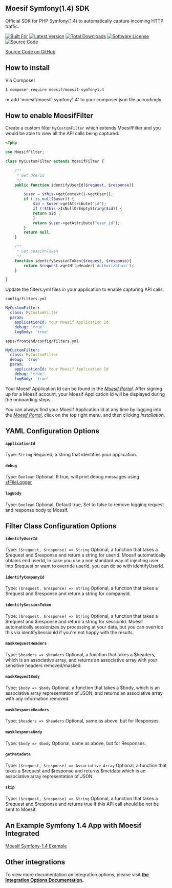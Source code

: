 ## Moesif Symfony(1.4) SDK

Official SDK for PHP Symfony(1.4) to automatically capture incoming HTTP traffic.

[![Built For][ico-built-for]][link-built-for]
[![Latest Version][ico-version]][link-package]
[![Total Downloads][ico-downloads]][link-downloads]
[![Software License][ico-license]][link-license]
[![Source Code][ico-source]][link-source]

[Source Code on GitHub](https://github.com/Moesif/moesif-symfony1.4)

## How to install

Via Composer

```bash
$ composer require moesif/moesif-symfony1.4
```
or add 'moesif/moesif-symfony1.4' to your composer.json file accordingly.

## How to enable MoesifFilter

Create a custom filter `MyCustomFilter` which extends MoesifFilter and you would be able to view all the API calls being captured.

```php
<?php

use MoesifFilter;

class MyCustomFilter extends MoesifFilter {

    /**
     * Get UserId
     */
    public function identifyUserId($request, $response){

        $user = $this->getContext()->getUser();
        if (!is_null($user)) {
            $id = $user->getAttribute("id");
            if (!$this->IsNullOrEmptyString($id)) {
            return $id ;
            }
            return $user->getAttribute("user_id");
        }
        return null;
    }

    /**
     * Get sessionToken
     */
    function identifySessionToken($request, $response){
        return $request->getHttpHeader('Authorization');
    }

}
```


Update the filters.yml files in your application to enable capturing API calls.

`config/filters.yml`

```yaml
MyCustomFilter:  
  class: MyCustomFilter
  param:
    applicationId: Your Moesif Application Id
    debug: 'true'
    logBody: 'true'
```

`apps/frontend/config/filters.yml`

```yaml
MyCustomFilter:  
  class: MyCustomFilter
  debug: 'true'
  param:
    applicationId: Your Moesif Application Id
    debug: 'true'
    logBody: 'true'
```

Your Moesif Application Id can be found in the [_Moesif Portal_](https://www.moesif.com/).
After signing up for a Moesif account, your Moesif Application Id will be displayed during the onboarding steps. 

You can always find your Moesif Application Id at any time by logging 
into the [_Moesif Portal_](https://www.moesif.com/), click on the top right menu,
and then clicking _Installation_.

## YAML Configuration Options

#### __`applicationId`__
Type: `String`
Required, a string that identifies your application.

#### __`debug`__
Type: `Boolean`
Optional, If true, will print debug messages using [sfFileLogger](http://www.symfony-project.org/api/1_4/sfFileLogger.html)

#### __`logBody`__
Type: `Boolean`
Optional, Default true, Set to false to remove logging request and response body to Moesif.

## Filter Class Configuration Options

#### __`identifyUserId`__
Type: `($request, $response) => String`
Optional, a function that takes a $request and $response and return a string for userId. Moesif automatically obtains end userId, In case you use a non standard way of injecting user into $request or want to override userId, you can do so with identifyUserId.

#### __`identifyCompanyId`__
Type: `($request, $response) => String`
Optional, a function that takes a $request and $response and return a string for companyId.

#### __`identifySessionToken`__
Type: `($request, $response) => String`
Optional, a function that takes a $request and $response and return a string for sessionId. Moesif automatically sessionizes by processing at your data, but you can override this via identifySessionId if you're not happy with the results.

#### __`maskRequestHeaders`__
Type: `$headers => $headers`
Optional, a function that takes a $headers, which is an associative array, and
returns an associative array with your sensitive headers removed/masked.

#### __`maskRequestBody`__
Type: `$body => $body`
Optional, a function that takes a $body, which is an associative array representation of JSON, and
returns an associative array with any information removed.

#### __`maskResponseHeaders`__
Type: `$headers => $headers`
Optional, same as above, but for Responses.

#### __`maskResponseBody`__
Type: `$body => $body`
Optional, same as above, but for Responses.

#### __`getMetadata`__
Type: `($request, $response) => Associative Array`
Optional, a function that takes a $request and $response and returns $metdata which is an associative array representation of JSON.

#### __`skip`__
Type: `($request, $response) => String`
Optional, a function that takes a $request and $response and returns true if this API call should be not be sent to Moesif.

## An Example Symfony 1.4 App with Moesif Integrated

[Moesif Symfony-1.4 Example](https://github.com/Moesif/moesif-symfony1.4-example)

## Other integrations

To view more documentation on integration options, please visit __[the Integration Options Documentation](https://www.moesif.com/docs/getting-started/integration-options/).__

[ico-built-for]: https://img.shields.io/badge/built%20for-symfony1.4-blue.svg
[ico-version]: https://img.shields.io/packagist/v/moesif/moesif-symfony1.4.svg
[ico-downloads]: https://img.shields.io/packagist/dt/moesif/moesif-symfony1.4.svg
[ico-license]: https://img.shields.io/badge/License-Apache%202.0-green.svg
[ico-source]: https://img.shields.io/github/last-commit/moesif/moesif-symfony1.4.svg?style=social

[link-built-for]: https://symfony.com/legacy
[link-package]: https://packagist.org/packages/moesif/moesif-symfony1.4
[link-downloads]: https://packagist.org/packages/moesif/moesif-symfony1.4
[link-license]: https://raw.githubusercontent.com/Moesif/moesif-symfony1.4/master/LICENSE
[link-source]: https://github.com/Moesif/moesif-symfony1.4
